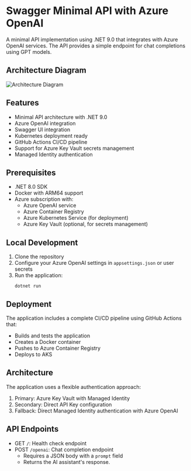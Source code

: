 # Swagger Minimal API with Azure OpenAI

A minimal API implementation using .NET 9.0 that integrates with Azure OpenAI services. The API provides a simple endpoint for chat completions using GPT models.

## Architecture Diagram

![Architecture Diagram](images/architecture-diagram.png)

## Features

- Minimal API architecture with .NET 9.0
- Azure OpenAI integration
- Swagger UI integration
- Kubernetes deployment ready
- GitHub Actions CI/CD pipeline
- Support for Azure Key Vault secrets management
- Managed Identity authentication

## Prerequisites

- .NET 8.0 SDK
- Docker with ARM64 support
- Azure subscription with:
  - Azure OpenAI service
  - Azure Container Registry
  - Azure Kubernetes Service (for deployment)
  - Azure Key Vault (optional, for secrets management)

## Local Development

1. Clone the repository
2. Configure your Azure OpenAI settings in `appsettings.json` or user secrets
3. Run the application:
   ```
   dotnet run
   ```

## Deployment

The application includes a complete CI/CD pipeline using GitHub Actions that:
- Builds and tests the application
- Creates a Docker container
- Pushes to Azure Container Registry
- Deploys to AKS

## Architecture

The application uses a flexible authentication approach:
1. Primary: Azure Key Vault with Managed Identity
2. Secondary: Direct API Key configuration
3. Fallback: Direct Managed Identity authentication with Azure OpenAI

## API Endpoints

- GET `/`: Health check endpoint
- POST `/openai`: Chat completion endpoint
  - Requires a JSON body with a `prompt` field
  - Returns the AI assistant's response.